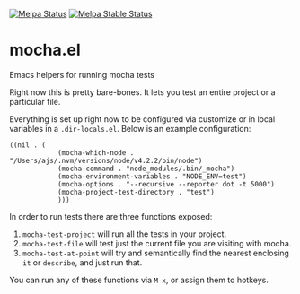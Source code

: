 [![Melpa Status](http://melpa.milkbox.net/packages/mocha-badge.svg)](http://melpa.milkbox.net/#/mocha)
[![Melpa Stable Status](http://melpa-stable.milkbox.net/packages/mocha-badge.svg)](http://melpa-stable.milkbox.net/#/mocha)

# mocha.el
Emacs helpers for running mocha tests

Right now this is pretty bare-bones. It lets you test an entire project or a particular file.

Everything is set up right now to be configured via customize or in local variables in a `.dir-locals.el`. Below is an example configuration:

```
((nil . (
            (mocha-which-node . "/Users/ajs/.nvm/versions/node/v4.2.2/bin/node")
            (mocha-command . "node_modules/.bin/_mocha")
            (mocha-environment-variables . "NODE_ENV=test")
            (mocha-options . "--recursive --reporter dot -t 5000")
            (mocha-project-test-directory . "test")
            )))

```

In order to run tests there are three functions exposed: 

1. `mocha-test-project` will run all the tests in your project. 
1. `mocha-test-file` will test just the current file you are visiting with mocha.
1. `mocha-test-at-point` will try and semantically find the nearest enclosing `it` or `describe`, and just run that.

You can run any of these functions via `M-x`, or assign them to hotkeys.

